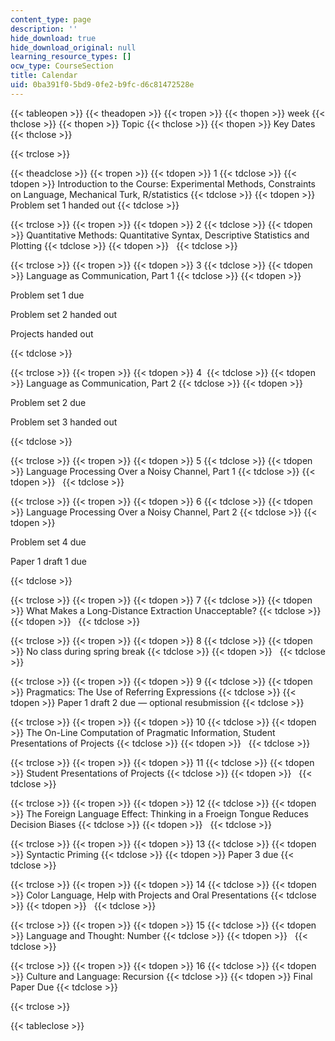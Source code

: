 ```yaml
---
content_type: page
description: ''
hide_download: true
hide_download_original: null
learning_resource_types: []
ocw_type: CourseSection
title: Calendar
uid: 0ba391f0-5bd9-0fe2-b9fc-d6c81472528e
---
```


{{< tableopen >}}
{{< theadopen >}}
{{< tropen >}}
{{< thopen >}}
week
{{< thclose >}}
{{< thopen >}}
Topic
{{< thclose >}}
{{< thopen >}}
Key Dates
{{< thclose >}}

{{< trclose >}}

{{< theadclose >}}
{{< tropen >}}
{{< tdopen >}}
1
{{< tdclose >}}
{{< tdopen >}}
Introduction to the Course: Experimental Methods, Constraints on Language, Mechanical Turk, R/statistics
{{< tdclose >}}
{{< tdopen >}}
Problem set 1 handed out
{{< tdclose >}}

{{< trclose >}}
{{< tropen >}}
{{< tdopen >}}
2
{{< tdclose >}}
{{< tdopen >}}
Quantitative Methods: Quantitative Syntax, Descriptive Statistics and Plotting
{{< tdclose >}}
{{< tdopen >}}
 
{{< tdclose >}}

{{< trclose >}}
{{< tropen >}}
{{< tdopen >}}
3
{{< tdclose >}}
{{< tdopen >}}
Language as Communication, Part 1
{{< tdclose >}}
{{< tdopen >}}


Problem set 1 due

Problem set 2 handed out

Projects handed out


{{< tdclose >}}

{{< trclose >}}
{{< tropen >}}
{{< tdopen >}}
4 
{{< tdclose >}}
{{< tdopen >}}
Language as Communication, Part 2
{{< tdclose >}}
{{< tdopen >}}


Problem set 2 due

Problem set 3 handed out


{{< tdclose >}}

{{< trclose >}}
{{< tropen >}}
{{< tdopen >}}
5
{{< tdclose >}}
{{< tdopen >}}
Language Processing Over a Noisy Channel, Part 1
{{< tdclose >}}
{{< tdopen >}}
 
{{< tdclose >}}

{{< trclose >}}
{{< tropen >}}
{{< tdopen >}}
6
{{< tdclose >}}
{{< tdopen >}}
Language Processing Over a Noisy Channel, Part 2
{{< tdclose >}}
{{< tdopen >}}


Problem set 4 due

Paper 1 draft 1 due


{{< tdclose >}}

{{< trclose >}}
{{< tropen >}}
{{< tdopen >}}
7
{{< tdclose >}}
{{< tdopen >}}
What Makes a Long-Distance Extraction Unacceptable?
{{< tdclose >}}
{{< tdopen >}}
 
{{< tdclose >}}

{{< trclose >}}
{{< tropen >}}
{{< tdopen >}}
8
{{< tdclose >}}
{{< tdopen >}}
No class during spring break
{{< tdclose >}}
{{< tdopen >}}
 
{{< tdclose >}}

{{< trclose >}}
{{< tropen >}}
{{< tdopen >}}
9
{{< tdclose >}}
{{< tdopen >}}
Pragmatics: The Use of Referring Expressions
{{< tdclose >}}
{{< tdopen >}}
Paper 1 draft 2 due — optional resubmission
{{< tdclose >}}

{{< trclose >}}
{{< tropen >}}
{{< tdopen >}}
10
{{< tdclose >}}
{{< tdopen >}}
The On-Line Computation of Pragmatic Information, Student Presentations of Projects
{{< tdclose >}}
{{< tdopen >}}
 
{{< tdclose >}}

{{< trclose >}}
{{< tropen >}}
{{< tdopen >}}
11
{{< tdclose >}}
{{< tdopen >}}
Student Presentations of Projects
{{< tdclose >}}
{{< tdopen >}}
 
{{< tdclose >}}

{{< trclose >}}
{{< tropen >}}
{{< tdopen >}}
12
{{< tdclose >}}
{{< tdopen >}}
The Foreign Language Effect: Thinking in a Froeign Tongue Reduces Decision Biases
{{< tdclose >}}
{{< tdopen >}}
 
{{< tdclose >}}

{{< trclose >}}
{{< tropen >}}
{{< tdopen >}}
13
{{< tdclose >}}
{{< tdopen >}}
Syntactic Priming
{{< tdclose >}}
{{< tdopen >}}
Paper 3 due
{{< tdclose >}}

{{< trclose >}}
{{< tropen >}}
{{< tdopen >}}
14
{{< tdclose >}}
{{< tdopen >}}
Color Language, Help with Projects and Oral Presentations
{{< tdclose >}}
{{< tdopen >}}
 
{{< tdclose >}}

{{< trclose >}}
{{< tropen >}}
{{< tdopen >}}
15
{{< tdclose >}}
{{< tdopen >}}
Language and Thought: Number
{{< tdclose >}}
{{< tdopen >}}
 
{{< tdclose >}}

{{< trclose >}}
{{< tropen >}}
{{< tdopen >}}
16
{{< tdclose >}}
{{< tdopen >}}
Culture and Language: Recursion
{{< tdclose >}}
{{< tdopen >}}
Final Paper Due
{{< tdclose >}}

{{< trclose >}}

{{< tableclose >}}